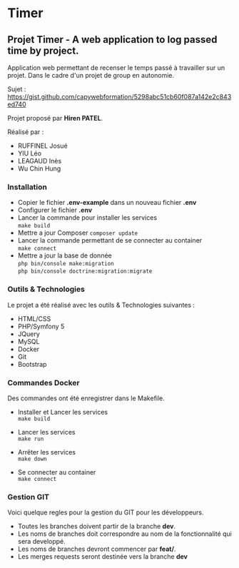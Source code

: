 # Timer
## Projet Timer - A web application to log passed time by project.

Application web permettant de recenser le temps passé à travailler sur un projet.
Dans le cadre d'un projet de group en autonomie.

Sujet : https://gist.github.com/capywebformation/5298abc51cb60f087a142e2c843ed740

Projet proposé par **Hiren PATEL**.

Réalisé par :
- RUFFINEL Josué
- YIU Léo
- LEAGAUD Inès
- Wu Chin Hung

### Installation 
- Copier le fichier **.env-example** dans un nouveau fichier **.env** 
- Configurer le fichier **.env**
- Lancer la commande pour installer les services  
    `make build`
- Mettre a jour Composer
    `composer update`
- Lancer la commande permettant de se connecter au container  
    `make connect`
- Mettre a jour la base de donnée  
    `php bin/console make:migration`  
    `php bin/console doctrine:migration:migrate`

### Outils & Technologies
Le projet a été réalisé avec les outils & Technologies suivantes :

- HTML/CSS
- PHP/Symfony 5
- JQuery
- MySQL
- Docker
- Git
- Bootstrap

### Commandes Docker
Des commandes ont été enregistrer dans le Makefile.

- Installer et Lancer les services  
    `make build`
      
- Lancer les services  
    `make run`

- Arrêter les services  
    `make down`
    
- Se connecter au container  
    `make connect`
    
### Gestion GIT
Voici quelque regles pour la gestion du GIT pour les développeurs.
- Toutes les branches doivent partir de la branche **dev**.
- Les noms de branches doit correspondre au nom de la fonctionnalité qui sera developpé.
- Les noms de branches devront commencer par **feat/**.
- Les merges requests seront destinée vers la branche **dev** 